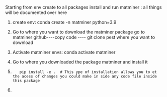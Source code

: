 
Starting from env create to all packages install and run matminer : all things
will be documented over here

1. create env:
             conda create -n matminer python=3.9

2. Go to where you want to download the matminer package
        go to matminer github----copy code ---- git clone pest where you want to
 download

3. Activate matminer envs: conda activate matminer

4. Go to where you downloaded the package matminer and install it

5.        pip install -e .  # This ype of installation allows you to et the acess of changes you could make in side any code file inside this package

6. 
